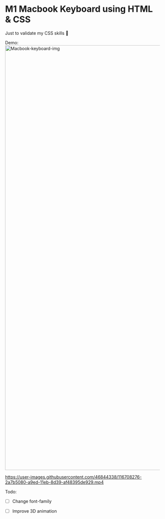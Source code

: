 # M1 Macbook Keyboard using HTML & CSS

Just to validate my CSS skills 🎯

Demo:
  <img width="1383" alt="Macbook-keyboard-img" src="https://user-images.githubusercontent.com/46844338/116714664-9d87c580-a9f3-11eb-8df7-c7c5187e9073.png"> 

  https://user-images.githubusercontent.com/46844338/116708276-2a7b5080-a9ed-11eb-8d39-af48395de929.mp4





Todo:
- [ ] Change font-family
- [ ] Improve 3D animation



